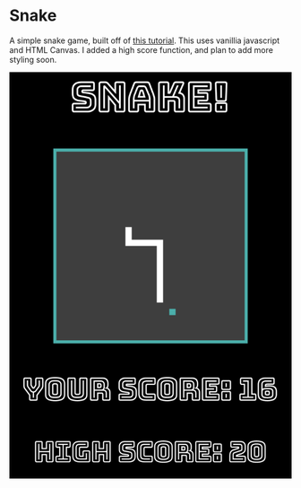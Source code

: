# Snake

A simple snake game, built off of [this tutorial](https://www.youtube.com/watch?v=21eSpMtJwrc). This uses vanillia javascript and HTML Canvas. I added a high score function, and plan to add more styling soon.

![screenshot](screenshot.png)